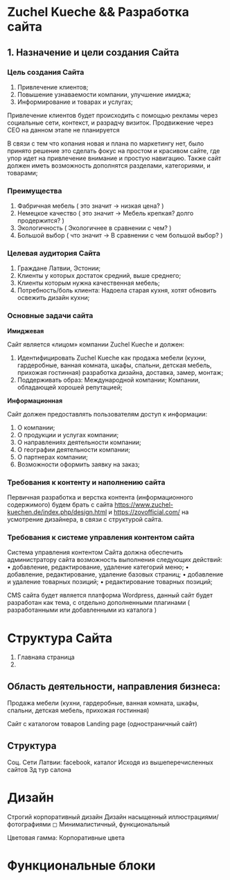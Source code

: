 # Zuchel Kueche && Разработка сайта

## 1. Назначение и цели создания Сайта

### Цель создания Сайта

1. Привлечение клиентов;
2. Повышение узнаваемости компании, улучшение имиджа;
3. Информирование и товарах и услугах;

Привлечение клиентов будет происходить с помощью рекламы через социальные сети, контекст, и разрадчу визиток.
Продвижение через СЕО на данном этапе не планируется

В связи с тем что копания новая и плана по маркетингу нет, было принято решение это сделать фокус на простом и красивом сайте, 
где упор идет на привлечение внимание и простую навигацию.
Также сайт должен иметь возможность дополнятся разделами, категориями, и товарами;

### Преимущества

1. Фабричная мебель ( это значит -> низкая цена? )
2. Немецкое качество ( это значит -> Мебель крепкая? долго продержится? )
3. Экологичность ( Экологичнее в сравнении с чем? )
4. Большой выбор ( что значит -> В сравнении с чем большой выбор? )


### Целевая аудитория Сайта

1. Граждане Латвии, Эстонии;
2. Клиенты у которых достаток средний, выше среднего;
3. Клиенты которым нужна качественная мебель;
4. Потребность/боль клиента: Надоела старая кухня, хотят обновить освежить дизайн кухни;


### Основные задачи сайта

__Имиджевая__ 

Сайт является «лицом» компании Zuchel Kueche и должен: 

1. Идентифицировать Zuchel Kueche как продажа мебели (кухни, гардеробные, ванная комната, шкафы, спальни, детская мебель, прихожая гостинная) разработка дизайна, доставка, замер, монтаж;
2. Поддерживать образ: Международной компании; Компании, обладающей хорошей репутацией;

__Информационная__ 

Сайт должен предоставлять пользователям доступ к информации: 

1. О компании;
2. О продукции и услугах компании;
3. О направлениях деятельности компании;
4. О географии деятельности компании;
5. О партнерах компании;
6. Возможности оформить заявку на заказ;


### Требования к контенту и наполнению сайта

Первичная разработка и верстка контента (информационного содержимого) будем брать с сайта https://www.zuchel-kuechen.de/index.php/design.html и https://zovofficial.com/ на усмотрение дизайнера, в связи с структурой сайта.


### Требования к системе управления контентом сайта

Система управления контентом Сайта должна обеспечить администратору сайта возможность выполнения следующих действий:
•	добавление, редактирование, удаление категорий меню;
•	добавление, редактирование, удаление базовых страниц;
•	добавление и удаление товарных позиций;
•	редактирование товарных позиций;

CMS сайта будет является платформа Wordpress, данный сайт будет разработан как тема, с отдельно дополненными плагинами ( разработанными или добавленными из каталога )


# Структура Сайта

1. Главнаяа страница
2. 




## Область деятельности, направления бизнеса:

Продажа мебели (кухни, гардеробные, ванная комната, шкафы, спальни, детская мебель, прихожая гостинная)

Сайт с каталогом товаров 
Landing page (одностраничный сайт) 


## Структура

Соц. Сети Латвии: facebook, каталог 
Исходя из вышеперечисленных сайтов
3д тур салона


# Дизайн

Строгий корпоративный дизайн 
Дизайн насыщенный иллюстрациями/фотографиями
◻ Минималистичный, функциональный

Цветовая гамма: Корпоративные цвета

# Функциональные блоки

